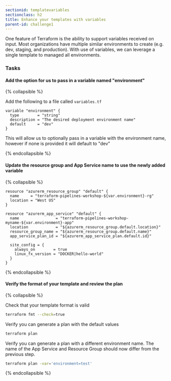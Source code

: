 ```yaml
---
sectionid: templatevariables
sectionclass: h2
title: Enhance your templates with variables
parent-id: challenge1
---
```


One feature of Terraform is the ability to support variables received on input.  Most organizations have multiple similar environments to create (e.g. dev, staging, and production).  With use of variables, we can leverage a single template to managed all environments.

### Tasks

#### Add the option for us to pass in a variable named "environment"

{% collapsible %}

Add the following to a file called `variables.tf`

```hcl
variable "environment" {
  type        = "string"
  description = "The desired deployment environment name"
  default     = "dev"
}
```

This will allow us to optionally pass in a variable with the environment name, however if none is provided it will default to "dev"

{% endcollapsible %}

#### Update the resource group and App Service name to use the newly added variable

{% collapsible %}

```hcl
resource "azurerm_resource_group" "default" {
  name     = "terraform-pipelines-workshop-${var.environment}-rg"
  location = "West US"
}
```

```hcl
resource "azurerm_app_service" "default" {
  name                = "terraform-pipelines-workshop-myname-${var.environment}-app"
  location            = "${azurerm_resource_group.default.location}"
  resource_group_name = "${azurerm_resource_group.default.name}"
  app_service_plan_id = "${azurerm_app_service_plan.default.id}"

  site_config = {
    always_on        = true
    linux_fx_version = "DOCKER|hello-world"
  }
}
```

{% endcollapsible %}

#### Verify the format of your template and review the plan

{% collapsible %}

Check that your template format is valid

```sh
terraform fmt --check=true
```

Verify you can generate a plan with the default values

```sh
terraform plan
```

Verify you can generate a plan with a different environment name. The name of the App Service and Resource Group should now differ from the previous step.

```sh
terraform plan -var='environment=test'
```

{% endcollapsible %}
